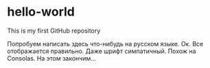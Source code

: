 # hello-world
This is my first GitHub repository

Попробуем написать здесь что-нибудь на русском языке.
Ок. Все отображается правильно. Даже шрифт симпатичный. Похож на Consolas.
На этом закончим...

